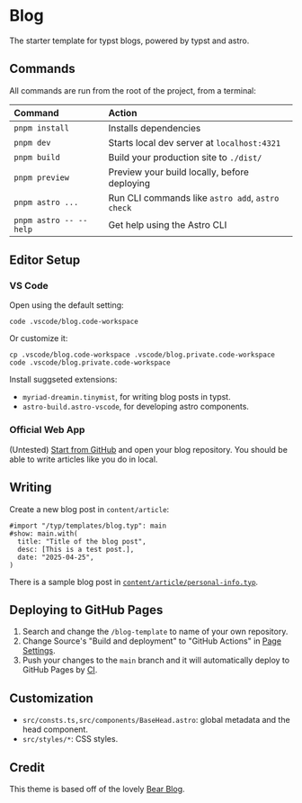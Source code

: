 # Blog

The starter template for typst blogs, powered by typst and astro.

## Commands

All commands are run from the root of the project, from a terminal:

| Command                | Action                                           |
| :--------------------- | :----------------------------------------------- |
| `pnpm install`         | Installs dependencies                            |
| `pnpm dev`             | Starts local dev server at `localhost:4321`      |
| `pnpm build`           | Build your production site to `./dist/`          |
| `pnpm preview`         | Preview your build locally, before deploying     |
| `pnpm astro ...`       | Run CLI commands like `astro add`, `astro check` |
| `pnpm astro -- --help` | Get help using the Astro CLI                     |

## Editor Setup

### VS Code

Open using the default setting:

```
code .vscode/blog.code-workspace
```

Or customize it:

```
cp .vscode/blog.code-workspace .vscode/blog.private.code-workspace
code .vscode/blog.private.code-workspace
```

Install suggseted extensions:

- `myriad-dreamin.tinymist`, for writing blog posts in typst.
- `astro-build.astro-vscode`, for developing astro components.

### Official Web App

(Untested) [Start from GitHub](https://typst.app/) and open your blog repository. You should be able to write articles like you do in local.

## Writing

Create a new blog post in `content/article`:

```typ
#import "/typ/templates/blog.typ": main
#show: main.with(
  title: "Title of the blog post",
  desc: [This is a test post.],
  date: "2025-04-25",
)
```

There is a sample blog post in [`content/article/personal-info.typ`](./content/article/personal-info.typ).

## Deploying to GitHub Pages

1. Search and change the `/blog-template` to name of your own repository.
2. Change Source's "Build and deployment" to "GitHub Actions" in [Page Settings](./settings/pages).
3. Push your changes to the `main` branch and it will automatically deploy to GitHub Pages by [CI](.github/workflows/gh-pages.yml).

## Customization

- `src/consts.ts,src/components/BaseHead.astro`: global metadata and the head component.
- `src/styles/*`: CSS styles.

## Credit

This theme is based off of the lovely [Bear Blog](https://github.com/HermanMartinus/bearblog/).
